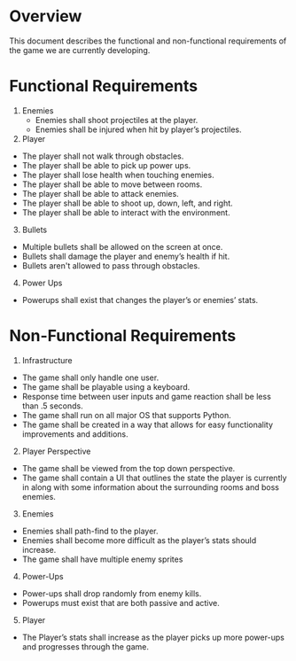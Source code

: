 # Overview
This document describes the functional and non-functional requirements of the game we are currently developing.

# Functional Requirements
1. Enemies
   * Enemies shall shoot projectiles at the player.
   * Enemies shall be injured when hit by player’s projectiles.
2. Player
 * The player shall not walk through obstacles.
 * The player shall be able to pick up power ups.
 * The player shall lose health when touching enemies.
 * The player shall be able to move between rooms.
 * The player shall be able to attack enemies.
 * The player shall be able to shoot up, down, left, and right.
 * The player shall be able to interact with the environment.
3. Bullets
 * Multiple bullets shall be allowed on the screen at once.
 * Bullets shall damage the player and enemy’s health if hit.
 * Bullets aren't allowed to pass through obstacles.
4. Power Ups
 * Powerups shall exist that changes the player’s or enemies’ stats. 

# Non-Functional Requirements
1. Infrastructure
 * The game shall only handle one user.
 * The game shall be playable using a keyboard.
 * Response time between user inputs and game reaction shall be less than .5 seconds.
 * The game shall run on all major OS that supports Python.
 * The game shall be created in a way that allows for easy functionality improvements and additions.
2. Player Perspective
 * The game shall be viewed from the top down perspective.
 * The game shall contain a UI that outlines the state the player is currently in along with some information about the surrounding rooms and boss enemies.
3. Enemies
 * Enemies shall path-find to the player.
 * Enemies shall become more difficult as the player’s stats should increase.
 * The game shall have multiple enemy sprites
4. Power-Ups
 * Power-ups shall drop randomly from enemy kills.
 * Powerups must exist that are both passive and active.
5. Player
 * The Player’s stats shall increase as the player picks up more power-ups and progresses through the game. 
